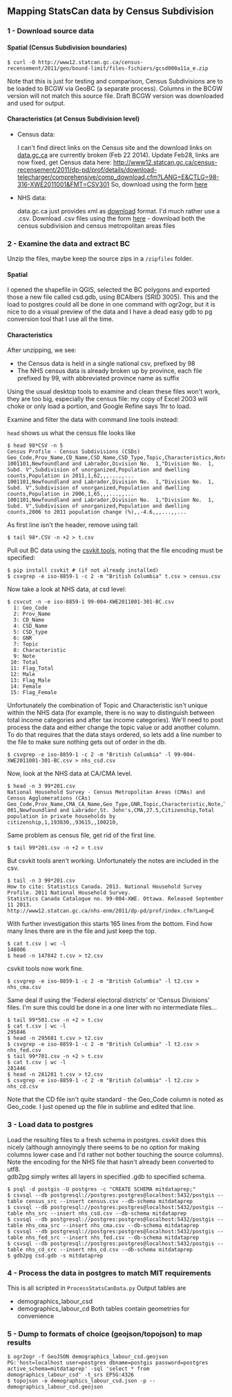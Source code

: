 ## Mapping StatsCan data by Census Subdivision 

### 1 - Download source data

#### Spatial (Census Subdivision boundaries)

```
$ curl -O http://www12.statcan.gc.ca/census-recensement/2011/geo/bound-limit/files-fichiers/gcsd000a11a_e.zip
```
Note that this is just for testing and comparison, Census Subdivisions are to be loaded to BCGW via GeoBC (a separate process). Columns in the BCGW version will not match this source file. Draft BCGW version was downloaded and used for output.

#### Characteristics (at Census Subdivision level)

- Census data:

    I can't find direct links on the Census site and the download links on [data.gc.ca](http://data.gc.ca/data/en/dataset/15cb272f-c3c5-492c-b10e-53ef40c154c9) are currently broken (Feb 22 2014). Update Feb28, links are now fixed, get Census data here: http://www12.statcan.gc.ca/census-recensement/2011/dp-pd/prof/details/download-telecharger/comprehensive/comp_download.cfm?LANG=E&CTLG=98-316-XWE2011001&FMT=CSV301
    So, download using the form [here](http://www12.statcan.gc.ca/census-recensement/2011/dp-pd/prof/details/download-telecharger/comprehensive/comp-csv-tab-dwnld-tlchrgr.cfm?Lang=E)

- NHS data:

    data.gc.ca just provides xml as [download](http://data.gc.ca/data/en/dataset/219ba84b-07ae-4ae0-bf90-67d0a7544272) format. I'd much rather use a .csv. 
    Download .csv files using the form [here](http://www12.statcan.gc.ca/nhs-enm/2011/dp-pd/prof/details/download-telecharger/comprehensive/comp-csv-tab-nhs-enm.cfm?Lang=E) - download both the census subdivision and census metropolitan areas files

### 2 - Examine the data and extract BC

Unzip the files, maybe keep the source zips in a `/zipfiles` folder.

#### Spatial
I opened the shapefile in QGIS, selected the BC polygons and exported those a new file called csd.gdb, using BCAlbers (SRID 3005).
This and the load to postgres could all be done in one command with ogr2ogr, but it is nice to do a visual preview of the data and I have a dead easy gdb to pg conversion tool that I use all the time.

#### Characteristics

After unzipping, we see:

- the Census data is held in a single national csv, prefixed by 98
- The NHS census data is already broken up by province, each file prefixed by 99, with abbreviated province name as suffix

Using the usual desktop tools to examine and clean these files won't work, they are too big, especially the census file: my copy of Excel 2003 will choke or only load a portion, and Google Refine says 1hr to load.  

Examine and filter the data with command line tools instead:

`head` shows us what the census file looks like
```
$ head 98*CSV -n 5
Census Profile - Census Subdivisions (CSDs)
Geo_Code,Prov_Name,CD_Name,CSD_Name,CSD_Type,Topic,Characteristics,Note,Total,Flag_Total,Male,Flag_Male,Female,Flag_Female
1001101,Newfoundland and Labrador,Division No.  1,"Division No.  1, Subd. V",Subdivision of unorganized,Population and dwelling counts,Population in 2011,1,62,,,...,,...
1001101,Newfoundland and Labrador,Division No.  1,"Division No.  1, Subd. V",Subdivision of unorganized,Population and dwelling counts,Population in 2006,1,65,,,...,,...
1001101,Newfoundland and Labrador,Division No.  1,"Division No.  1, Subd. V",Subdivision of unorganized,Population and dwelling counts,2006 to 2011 population change (%),,-4.6,,,...,,...
```

As first line isn't the header, remove using tail:

```
$ tail 98*.CSV -n +2 > t.csv
```

Pull out BC data using the [csvkit tools](http://csvkit.readthedocs.org/en/latest/), noting that the file encoding must be specified:

```
$ pip install csvkit # (if not already installed)
$ csvgrep -e iso-8859-1 -c 2 -m "British Columbia" t.csv > census.csv
```

Now take a look at NHS data, at csd level:
```
$ csvcut -n -e iso-8859-1 99-004-XWE2011001-301-BC.csv
  1: Geo_Code
  2: Prov_Name
  3: CD_Name
  4: CSD_Name
  5: CSD_type
  6: GNR
  7: Topic
  8: Characteristic
  9: Note
 10: Total
 11: Flag_Total
 12: Male
 13: Flag_Male
 14: Female
 15: Flag_Female
```

Unfortunately the combination of Topic and Characteristic isn't unique within the NHS data (for example, there is no way to distinguish between total income categories and after tax income categories). We'll need to post process the data and either change the topic value or add another column. To do that requires that the data stays ordered, so lets add a line number to the file to make sure nothing gets out of order in the db.
```
$ csvgrep -e iso-8859-1 -c 2 -m "British Columbia" -l 99-004-XWE2011001-301-BC.csv > nhs_csd.csv
```

Now, look at the NHS data at CA/CMA level. 
```
$ head -n 3 99*201.csv
National Household Survey - Census Metropolitan Areas (CMAs) and Census Agglomerations (CAs)
Geo_Code,Prov_Name,CMA_CA_Name,Geo_Type,GNR,Topic,Characteristic,Note,Total,Flag_Total,Male,Flag_Male,Female,Flag_Female
001,Newfoundland and Labrador,St. John's,CMA,27.5,Citizenship,Total population in private households by citizenship,1,193830,,93615,,100210,
```
Same problem as census file, get rid of the first line.
```
$ tail 99*201.csv -n +2 > t.csv
```
But csvkit tools aren't working. Unfortunately the notes are included in the csv.
```
$ tail -n 3 99*201.csv
How to cite: Statistics Canada. 2013. National Household Survey Profile. 2011 National Household Survey.
Statistics Canada Catalogue no. 99-004-XWE. Ottawa. Released September 11 2013.
http://www12.statcan.gc.ca/nhs-enm/2011/dp-pd/prof/index.cfm?Lang=E
```
With further investigation this starts 165 lines from the bottom.
Find how many lines there are in the file and just keep the top.
```
$ cat t.csv | wc -l
148006
$ head -n 147842 t.csv > t2.csv
```
csvkit tools now work fine.
```
$ csvgrep -e iso-8859-1 -c 2 -m "British Columbia" -l t2.csv > nhs_cma.csv
```
Same deal if using the 'Federal electoral districts' or 'Census Divisions' files. I'm sure this could be done in a one liner with no intermediate files...
```
$ tail 99*501.csv -n +2 > t.csv
$ cat t.csv | wc -l
295846
$ head -n 295681 t.csv > t2.csv
$ csvgrep -e iso-8859-1 -c 2 -m "British Columbia" -l t2.csv > nhs_fed.csv
$ tail 99*701.csv -n +2 > t.csv
$ cat t.csv | wc -l
281446
$ head -n 281281 t.csv > t2.csv
$ csvgrep -e iso-8859-1 -c 2 -m "British Columbia" -l t2.csv > nhs_cd.csv
```
Note that the CD file isn't quite standard - the Geo_Code column is noted as Geo_code. I just opened up the file in sublime and edited that line.

### 3 - Load data to postgres
Load the resulting files to a fresh schema in postgres. csvkit does this nicely (although annoyingly there seems to be no option for making columns lower case and I'd rather not bother touching the source columns). Note the encoding for the NHS file that hasn't already been converted to utf8.  
gdb2pg simply writes all layers in specified .gdb to specified schema.

```
$ psql -d postgis -U postgres -c "CREATE SCHEMA mitdataprep;"
$ csvsql --db postgresql://postgres:postgres@localhost:5432/postgis --table census_src --insert census.csv --db-schema mitdataprep
$ csvsql --db postgresql://postgres:postgres@localhost:5432/postgis --table nhs_src --insert nhs_csd.csv --db-schema mitdataprep
$ csvsql --db postgresql://postgres:postgres@localhost:5432/postgis --table nhs_cma_src --insert nhs_cma.csv --db-schema mitdataprep
$ csvsql --db postgresql://postgres:postgres@localhost:5432/postgis --table nhs_fed_src --insert nhs_fed.csv --db-schema mitdataprep
$ csvsql --db postgresql://postgres:postgres@localhost:5432/postgis --table nhs_cd_src --insert nhs_cd.csv --db-schema mitdataprep
$ gdb2pg csd.gdb -s mitdataprep
```

### 4 - Process the data in postgres to match MIT requirements
This is all scripted in `ProcessStatsCanData.py` 
Output tables are 
- demographics_labour_csd
- demographics_labour_cd
Both tables contain geometries for convenience

### 5 - Dump to formats of choice (geojson/topojson) to map results
```
$ ogr2ogr -f GeoJSON demographics_labour_csd.geojson PG:'host=localhost user=postgres dbname=postgis password=postgres active_schema=mitdataprep' -sql 'select * from demographics_labour_csd' -t_srs EPSG:4326
$ topojson -o demographics_labour_csd.json -p -- demographics_labour_csd.geojson